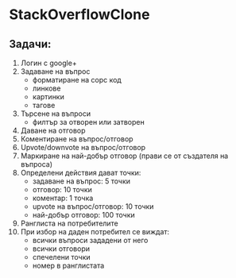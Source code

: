 # StackOverflowClone

## Задачи:

1. Логин с google+
2. Задаване на въпрос
    * форматиране на сорс код
    * линкове
    * картинки
    * тагове
3. Търсене на въпроси
    * филтър за отворен или затворен
4. Даване на отговор
5. Коментиране на въпрос/отговор
6. Upvote/downvote на въпрос/отговор
7. Маркиране на най-добър отговор (прави се от създателя на въпроса)
8. Определени действия дават точки:
    * задаване на въпрос: 5 точки
    * отговор: 10 точки
    * коментар: 1 точка
    * upvote на въпрос/отговор: 10 точки
    * най-добър отговор: 100 точки
9. Ранглиста на потребителите
10. При избор на даден потребител се виждат:
    * всички въпроси зададени от него
    * всички отговори
    * спечелени точки
    * номер в ранглистата
